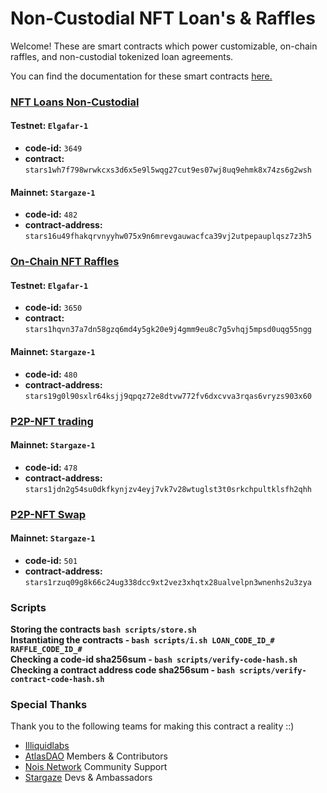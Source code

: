 # Non-Custodial NFT Loan's & Raffles
Welcome! These are smart contracts which power customizable, on-chain raffles, and non-custodial tokenized loan agreements. 

You can find the documentation for these smart contracts [here.](https://docs.atlasdao.zone/introduction/welcome)


<!-- |   Type                            |     Raffles   |   Loans   |
| --------------------------------- | --------| --------------|
|   *code-id*                       | `3630`  |`3631`|
| *contract-addr*                  | ``        |``| -->



### [NFT Loans Non-Custodial](./contracts/nft-loan/README.md)
#### Testnet: `Elgafar-1`
- **code-id:** `3649`
- **contract:** `stars1wh7f798wrwkcxs3d6x5e9l5wqg27cut9es07wj8uq9ehmk8x74zs6g2wsh`
#### Mainnet: `Stargaze-1`
- **code-id:** `482`
- **contract-address:** `stars16u49fhakqrvnyyhw075x9n6mrevgauwacfca39vj2utpepauplqsz7z3h5`

### [On-Chain NFT Raffles](./contracts//raffles/README.md)
#### Testnet: `Elgafar-1`
- **code-id:** `3650`
- **contract:** `stars1hqvn37a7dn58gzq6md4y5gk20e9j4gmm9eu8c7g5vhqj5mpsd0uqg55ngg`
#### Mainnet: `Stargaze-1`
- **code-id:** `480`
- **contract-address:** `stars19g0l90sxlr64ksjj9qpqz72e8dtvw772fv6dxcvva3rqas6vryzs903x60`

### [P2P-NFT trading](./contracts//p2p-trading/README.md)
#### Mainnet: `Stargaze-1`
- **code-id:** `478`
- **contract-address:** `stars1jdn2g54su0dkfkynjzv4eyj7vk7v28wtuglst3t0srkchpultklsfh2qhh`

### [P2P-NFT Swap](./contracts//p2p-trading/README.md)
#### Mainnet: `Stargaze-1`
- **code-id:** `501`
- **contract-address:** `stars1rzuq09g8k66c24ug338dcc9xt2vez3xhqtx28ualvelpn3wnenhs2u3zya`



### Scripts 
**Storing the contracts `bash scripts/store.sh`**\
**Instantiating the contracts - `bash scripts/i.sh LOAN_CODE_ID_# RAFFLE_CODE_ID_#`**\
**Checking a code-id sha256sum - `bash scripts/verify-code-hash.sh`**\
**Checking a contract address code sha256sum  - `bash scripts/verify-contract-code-hash.sh`**

### Special Thanks
Thank you to the following teams for making this contract a reality ::)
* [Illiquidlabs](https://github.com/illiquidly)
* [AtlasDAO](https://atlasdao.zone) Members & Contributors
* [Nois Network](https://nois.network) Community Support
* [Stargaze](https://stargaze.zone) Devs & Ambassadors
